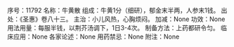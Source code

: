 序号：11792
名称：牛黄散
组成：牛黄1分（细研），郁金末半两，人参末1钱。
出处：《圣惠》卷八十三。
主治：小儿风热，心胸烦闷。
加减：None
功效：None
用法用量：每服半钱，以荆芥汤调下，1日3-4次。
制备方法：上药都研令匀。
临床应用：None
各家论述：None
用药禁忌：None
附注：None
